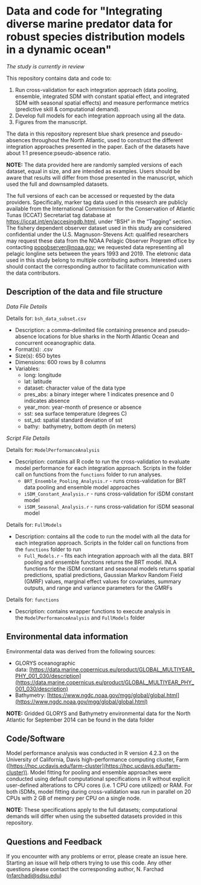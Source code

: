 # Data and code for "Integrating diverse marine predator data for robust species distribution models in a dynamic ocean"

*The study is currently in review*

This repository contains data and code to:

1. Run cross-validation for each integration approach (data pooling, ensemble, integrated SDM with constant spatial effect, and integrated SDM with seasonal spatial effects) and measure performance metrics (predictive skill & computational demand).
2. Develop full models for each integration approach using all the data.
3. Figures from the manuscript.

The data in this repository represent blue shark presence and pseudo-absences throughout the North Atlantic, used to construct the different integration approaches presented in the paper. Each of the datasets have about 1:1 presence:pseudo-absence ratio. 

**NOTE:**  The data provided here are randomly sampled versions of each dataset, equal in size, and are intended as examples. Users should be aware that results will differ from those presented in the manuscript, which used the full and downsampled datasets. 

The full versions of each can be accessed or requested by the data providers. Specifically, marker tag data used in this research are publicly available from the International Commission for the Conservation of Atlantic Tunas (ICCAT) Secretariat tag database at https://iccat.int/en/accesingdb.html, under “BSH” in the “Tagging” section. The fishery dependent observer dataset used in this study are considered confidential under the U.S. Magnuson-Stevens Act: qualified researchers may request these data from the NOAA Pelagic Observer Program office by contacting [popobserver@noaa.gov](mailto:popobserver@noaa.gov); we requested data representing all pelagic longline sets between the years 1993 and 2019. The eletronic data used in this study belong to multiple contributing authors. Interested users should contact the corresponding author to facilitate communication with the data contributors.


## Description of the data and file structure

*Data File Details*

Details for: `bsh_data_subset.csv`

* Description: a comma-delimited file containing presence and pseudo-absence locations for blue sharks in the North Atlantic Ocean and concurrent oceanographic data. 
* Format(s): .csv
* Size(s): 650 bytes
* Dimensions: 600 rows by 8 columns
* Variables:
  * long: longitude
  * lat: latitude
  * dataset: character value of the data type
  * pres_abs: a binary integer where 1 indicates presence and 0 indicates absence
  * year_mon: year-month of presence or absence
  * sst: sea surface temperature (degrees C)
  * sst_sd: spatial standard deviation of sst
  * bathy:  bathymetry, bottom depth (in meters)

*Script File Details*

Details for: `ModelPerformanceAnalysis`

* Description: contains all R code to run the cross-validation to evaluate model performance for each integration approach. Scripts in the folder call on functions from the `functions` folder to run analyses.
  * `BRT_Ensemble_Pooling_Analysis.r` - runs cross-validation for BRT data pooling and ensemble model approaches
  * `iSDM_Constant_Analysis.r` - runs cross-validation for iSDM constant model
  * `iSDM_Seasonal_Analysis.r` - runs cross-validation for iSDM seasonal model

Details for: `FullModels`

* Description: contains all the code to run the model with all the data for each integration approach. Scripts in the folder call on functions from the `functions` folder to run
  * `Full_Models.r` - fits each integration approach with all the data. BRT pooling and ensemble functions returns the BRT model. INLA functions for the iSDM constant and seasonal models returns spatial predictions, spatial predictions, Gaussian Markov Random Field (GMRF) values, marginal effect values for covariates, summary outputs, and range and variance parameters for the GMRFs

Details for: `functions`

* Description: contains wrapper functions to execute analysis in the `ModelPerformanceAnalysis` and `FullModels` folder

## Environmental data information

Environmental data was derived from the following sources:

* GLORYS oceanographic data: [https://data.marine.copernicus.eu/product/GLOBAL_MULTIYEAR_PHY_001_030/description](https://data.marine.copernicus.eu/product/GLOBAL_MULTIYEAR_PHY_001_030/description)
* Bathymetry: [https://www.ngdc.noaa.gov/mgg/global/global.html](https://www.ngdc.noaa.gov/mgg/global/global.html)

**NOTE:** Gridded GLORYS and Bathymetry environmental data for the North Atlantic for September 2014 can be found in the data folder

## Code/Software

Model performance analysis was conducted in R version 4.2.3 on the University of California, Davis high-performance computing cluster, Farm ([https://hpc.ucdavis.edu/farm-cluster](https://hpc.ucdavis.edu/farm-cluster)). Model fitting for pooling and ensemble approaches were conducted using default computational specifications in R without explicit user-defined alterations to CPU cores (i.e. 1 CPU core utilized) or RAM. For both iSDMs, model fitting during cross-validation was run in parallel on 20 CPUs with 2 GB of memory per CPU on a single node. 

**NOTE:** These specifications apply to the full datasets; computational demands will differ when using the subsetted datasets provided in this repository.

## Questions and Feedback

If you encounter with any problems or error, please create an issue here. Starting an issue will help others trying to use this code. Any other questions please contact the corresponding author, N. Farchad (nfarchadi@sdsu.edu)